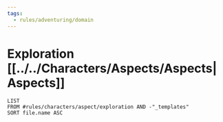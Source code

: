 ```yaml
---
tags:
  - rules/adventuring/domain
---
```




# Exploration [[../../Characters/Aspects/Aspects|Aspects]]
```dataview
LIST
FROM #rules/characters/aspect/exploration AND -"_templates"
SORT file.name ASC
```
